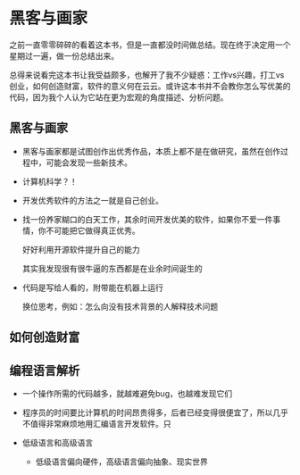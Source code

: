 # 黑客与画家

之前一直零零碎碎的看着这本书，但是一直都没时间做总结。现在终于决定用一个星期过一遍，做一份总结出来。

总得来说看完这本书让我受益颇多，也解开了我不少疑惑：工作vs兴趣，打工vs创业，如何创造财富，软件的意义何在云云。或许这本书并不会教你怎么写优美的代码，因为我个人认为它站在更为宏观的角度描述、分析问题。

## 黑客与画家

* 黑客与画家都是试图创作出优秀作品，本质上都不是在做研究，虽然在创作过程中，可能会发现一些新技术。

* 计算机科学？！

* 开发优秀软件的方法之一就是自己创业。

* 找一份养家糊口的白天工作，其余时间开发优美的软件，如果你不爱一件事情，你不可能把它做得真正优秀。
 
    好好利用开源软件提升自己的能力

	其实我发现很有很牛逼的东西都是在业余时间诞生的

* 代码是写给人看的，附带能在机器上运行
 
	换位思考，例如：怎么向没有技术背景的人解释技术问题
	
## 如何创造财富

## 编程语言解析

* 一个操作所需的代码越多，就越难避免bug，也越难发现它们

* 程序员的时间要比计算机的时间昂贵得多，后者已经变得很便宜了，所以几乎不值得非常麻烦地用汇编语言开发软件。只

* 低级语言和高级语言
	* 低级语言偏向硬件，高级语言偏向抽象、现实世界
